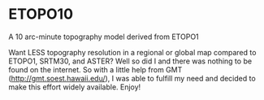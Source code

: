 # ETOPO10
A 10 arc-minute topography model derived from ETOPO1

Want LESS topography resolution in a regional or global map
compared to ETOPO1, SRTM30, and ASTER?  Well so did I and
there was nothing to be found on the internet.  So with a
little help from GMT (http://gmt.soest.hawaii.edu/), I was
able to fulfill my need and decided to make this effort
widely available.  Enjoy!

